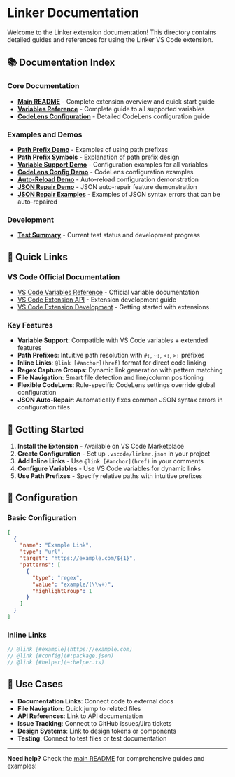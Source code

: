 # Linker Documentation

Welcome to the Linker extension documentation! This directory contains detailed guides and references for using the Linker VS Code extension.

## 📚 Documentation Index

### Core Documentation
- **[Main README](../README.md)** - Complete extension overview and quick start guide
- **[Variables Reference](variables-reference.md)** - Complete guide to all supported variables
- **[CodeLens Configuration](codelens-configuration.md)** - Detailed CodeLens configuration guide

### Examples and Demos
- **[Path Prefix Demo](../examples/path-prefix-demo.ts)** - Examples of using path prefixes
- **[Path Prefix Symbols](../examples/path-prefix-symbols.md)** - Explanation of path prefix design
- **[Variable Support Demo](../examples/variable-support-demo.json)** - Configuration examples for all variables
- **[CodeLens Config Demo](../examples/codeLens-config-demo.json)** - CodeLens configuration examples
- **[Auto-Reload Demo](../examples/auto-reload-demo.md)** - Auto-reload configuration demonstration
- **[JSON Repair Demo](../examples/json-repair-demo.md)** - JSON auto-repair feature demonstration
- **[JSON Repair Examples](../examples/json-repair-demo.json)** - Examples of JSON syntax errors that can be auto-repaired


### Development
- **[Test Summary](../TEST_SUMMARY.md)** - Current test status and development progress

## 🚀 Quick Links

### VS Code Official Documentation
- [VS Code Variables Reference](https://code.visualstudio.com/docs/editor/variables-reference) - Official variable documentation
- [VS Code Extension API](https://code.visualstudio.com/api) - Extension development guide
- [VS Code Extension Development](https://code.visualstudio.com/docs/extensions/overview) - Getting started with extensions

### Key Features
- **Variable Support**: Compatible with VS Code variables + extended features
- **Path Prefixes**: Intuitive path resolution with `#:`, `~:`, `<:`, `>:` prefixes
- **Inline Links**: `@link [#anchor](href)` format for direct code linking
- **Regex Capture Groups**: Dynamic link generation with pattern matching
- **File Navigation**: Smart file detection and line/column positioning
- **Flexible CodeLens**: Rule-specific CodeLens settings override global configuration
- **JSON Auto-Repair**: Automatically fixes common JSON syntax errors in configuration files

## 📖 Getting Started

1. **Install the Extension** - Available on VS Code Marketplace
2. **Create Configuration** - Set up `.vscode/linker.json` in your project
3. **Add Inline Links** - Use `@link [#anchor](href)` in your comments
4. **Configure Variables** - Use VS Code variables for dynamic links
5. **Use Path Prefixes** - Specify relative paths with intuitive prefixes

## 🔧 Configuration

### Basic Configuration
```json
[
  {
    "name": "Example Link",
    "type": "url",
    "target": "https://example.com/${1}",
    "patterns": [
      {
        "type": "regex",
        "value": "example/(\\w+)",
        "highlightGroup": 1
      }
    ]
  }
]
```

### Inline Links
```typescript
// @link [#example](https://example.com)
// @link [#config](#:package.json)
// @link [#helper](~:helper.ts)
```

## 🎯 Use Cases

- **Documentation Links**: Connect code to external docs
- **File Navigation**: Quick jump to related files
- **API References**: Link to API documentation
- **Issue Tracking**: Connect to GitHub issues/Jira tickets
- **Design Systems**: Link to design tokens or components
- **Testing**: Connect to test files or test documentation

---

**Need help?** Check the [main README](../README.md) for comprehensive guides and examples!
